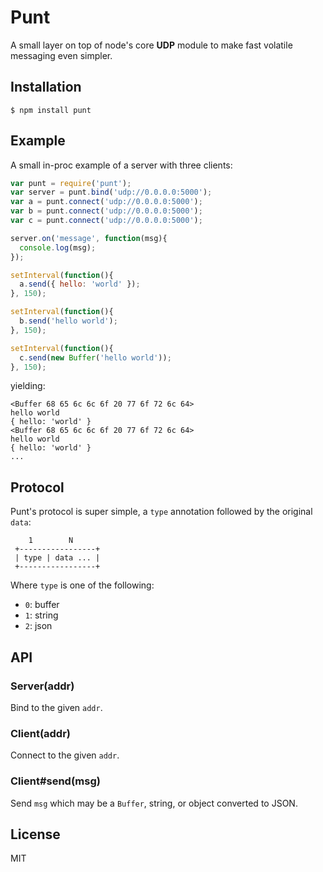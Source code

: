 
# Punt

  A small layer on top of node's core __UDP__ module to make fast volatile messaging even simpler.

## Installation

```
$ npm install punt
```

## Example

  A small in-proc example of a server with three clients:

```js
var punt = require('punt');
var server = punt.bind('udp://0.0.0.0:5000');
var a = punt.connect('udp://0.0.0.0:5000');
var b = punt.connect('udp://0.0.0.0:5000');
var c = punt.connect('udp://0.0.0.0:5000');

server.on('message', function(msg){
  console.log(msg);
});

setInterval(function(){
  a.send({ hello: 'world' });
}, 150);

setInterval(function(){
  b.send('hello world');
}, 150);

setInterval(function(){
  c.send(new Buffer('hello world'));
}, 150);
```

  yielding:

```
<Buffer 68 65 6c 6c 6f 20 77 6f 72 6c 64>
hello world
{ hello: 'world' }
<Buffer 68 65 6c 6c 6f 20 77 6f 72 6c 64>
hello world
{ hello: 'world' }
...
```

## Protocol

  Punt's protocol is super simple, a `type` annotation followed by the original `data`:

```
    1        N
 +-----------------+
 | type | data ... |
 +-----------------+
 ```

  Where `type` is one of the following:

  - `0`: buffer
  - `1`: string
  - `2`: json

## API

### Server(addr)

  Bind to the given `addr`.

### Client(addr)

  Connect to the given `addr`.

### Client#send(msg)

  Send `msg` which may be a `Buffer`, string, or object converted to JSON.

## License

  MIT
